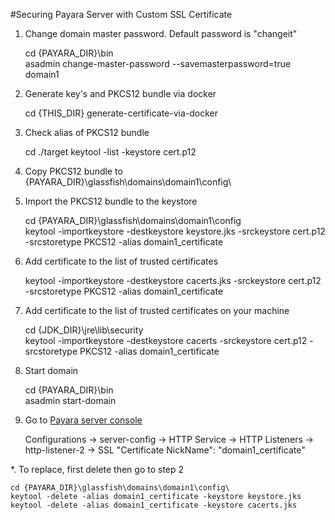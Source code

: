 #Securing Payara Server with Custom SSL Certificate

1. Change domain master password. Default password is "changeit"


    cd {PAYARA_DIR}\bin\
    asadmin change-master-password --savemasterpassword=true domain1
    
2. Generate key's and PKCS12 bundle via docker


    cd {THIS_DIR}
    generate-certificate-via-docker

3. Check alias of PKCS12 bundle


    cd ./target
    keytool -list -keystore cert.p12

4. Copy PKCS12 bundle to {PAYARA_DIR}\glassfish\domains\domain1\config\

5. Import the PKCS12 bundle to the keystore


    cd {PAYARA_DIR}\glassfish\domains\domain1\config\
    keytool -importkeystore -destkeystore keystore.jks -srckeystore cert.p12 -srcstoretype PKCS12 -alias domain1_certificate

6. Add certificate to the list of trusted certificates


    keytool -importkeystore -destkeystore cacerts.jks -srckeystore cert.p12 -srcstoretype PKCS12 -alias domain1_certificate

7. Add certificate to the list of trusted certificates on your machine
    

    cd {JDK_DIR}\jre\lib\security\
    keytool -importkeystore -destkeystore cacerts -srckeystore cert.p12 -srcstoretype PKCS12 -alias domain1_certificate

7. Start domain


    cd {PAYARA_DIR}\bin\
    asadmin start-domain

8. Go to [Payara server console](http://localhost:4848)


    Configurations -> server-config -> HTTP Service -> HTTP Listeners -> http-listener-2 -> SSL
        "Certificate NickName": "domain1_certificate"


*. To replace, first delete then go to step 2


    cd {PAYARA_DIR}\glassfish\domains\domain1\config\
    keytool -delete -alias domain1_certificate -keystore keystore.jks
    keytool -delete -alias domain1_certificate -keystore cacerts.jks
